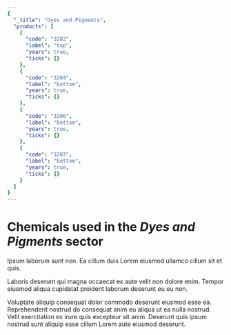 ```yaml
---
{
  "_title": "Dyes and Pigments",
  "products": [
    {
      "code": "3202",
      "label": "top",
      "years": true,
      "ticks": {}
    },
    {
      "code": "3204",
      "label": "bottom",
      "years": true,
      "ticks": {}
    },
    {
      "code": "3206",
      "label": "bottom",
      "years": true,
      "ticks": {}
    },
    {
      "code": "3207",
      "label": "bottom",
      "years": true,
      "ticks": {}
    }
  ]
}
---
```


# Chemicals used in the _Dyes and Pigments_ sector

Ipsum laborum sunt non. Ea cillum duis Lorem eiusmod ullamco cillum sit et quis.

Laboris deserunt qui magna occaecat ex aute velit non dolore enim. Tempor eiusmod aliqua cupidatat proident laborum deserunt eu eu non.

Voluptate aliquip consequat dolor commodo deserunt eiusmod esse ea. Reprehenderit nostrud do consequat anim eu aliqua ut ea nulla nostrud. Velit exercitation ex irure quis excepteur sit anim. Deserunt quis ipsum nostrud sunt aliquip esse cillum Lorem aute eiusmod deserunt.